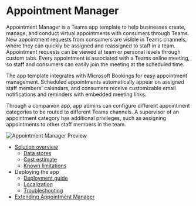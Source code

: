 # Appointment Manager

Appointment Manager is a Teams app template to help businesses create, manage, and conduct virtual appointments with consumers through Teams. New appointment requests from consumers are visible in Teams channels, where they can quickly be assigned and reassigned to staff in a team. Appointment requests can be viewed at team or personal levels through custom tabs. Every appointment is associated with a Teams online meeting, so staff and consumers can easily join the meeting at the scheduled time.

The app template integrates with Microsoft Bookings for easy appointment management. Scheduled appointments automatically appear on assigned staff members' calendars, and consumers receive customizable email notifications and reminders with embedded meeting links.

Through a companion app, app admins can configure different appointment categories to be routed to different Teams channels. A supervisor of an appointment category has additional privileges, such as assigning appointments to other staff members in the team.

<!-- TODO: preview gif of app -->
![Appointment Manager Preview](images/preview.gif)

* [Solution overview](solution-overview.md)
    * [Data stores](data-stores.md)
    * [Cost estimate](cost-estimate.md)
    * [Known limitations](known-limitations.md)
* Deploying the app
    * [Deployment guide](deployment-guide.md)
    * [Localization](localization.md)
    * [Troubleshooting](troubleshooting.md)
* [Extending Appointment Manager](taking-it-further.md) 


